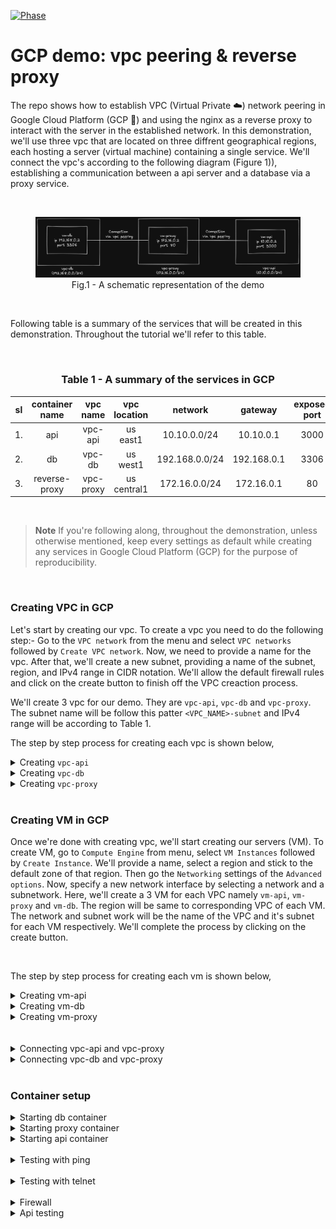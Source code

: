 [![Phase](https://img.shields.io/badge/version-1.0-green?style=flat-square&logo=#&logoColor=white)](#)

# GCP demo: vpc peering & reverse proxy

The repo shows how to establish VPC (Virtual Private ☁️) network peering in Google Cloud Platform (GCP 🚀) and using the nginx as a reverse proxy to interact with the server in the established network. In this demonstration, we'll use three vpc that are located on three diffrent geographical regions, each hosting a server (virtual machine) containing a single service. We'll connect the vpc's according to the following diagram (Figure 1)), establishing a communication between a api server and a database via a proxy service.

<br/>
<figure><img src="./assets/diagram-001.png" alt="diagram-001.png"/>
<figcaption align = "center">Fig.1 - A schematic representation of the demo</figcaption></figure>
<br/>

Following table is a summary of the services that will be created in this demonstration. Throughout the tutorial we'll refer to this table.

<br/>
<h3 align="center"> Table 1 - A summary of the services in GCP</h3>

| sl  | container name | vpc name  | vpc location |    network     |   gateway   | exposed port |
| :-: | :------------: | :-------: | :----------: | :------------: | :---------: | :----------: |
| 1.  |      api       |  vpc-api  |   us east1   |  10.10.0.0/24  |  10.10.0.1  |     3000     |
| 2.  |       db       |  vpc-db   |   us west1   | 192.168.0.0/24 | 192.168.0.1 |     3306     |
| 3.  | reverse-proxy  | vpc-proxy | us central1  | 172.16.0.0/24  | 172.16.0.1  |      80      |

<br/>

> **Note**
> If you're following along, throughout the demonstration, unless otherwise mentioned, keep every settings as default while creating any services in Google Cloud Platform (GCP) for the purpose of reproducibility.

<br/>

### Creating VPC in GCP

Let's start by creating our vpc. To create a vpc you need to do the following step:- Go to the `VPC network` from the menu and select `VPC networks` followed by `Create VPC network`. Now, we need to provide a name for the vpc. After that, we'll create a new subnet, providing a name of the subnet, region, and IPv4 range in CIDR notation. We'll allow the default firewall rules and click on the create button to finish off the VPC creaction process.

We'll create 3 vpc for our demo. They are `vpc-api`, `vpc-db` and `vpc-proxy`. The subnet name will be follow this patter `<VPC_NAME>-subnet` and IPv4 range will be according to Table 1.

The step by step process for creating each vpc is shown below,

<details>
<summary>Creating <code>vpc-api</code></summary><br/>

<img src="./assets/vpc/vpc-image-001.png" alt="vpc-image-001.png"/>
<img src="./assets/vpc/vpc-image-002.png" alt="vpc-image-002.png"/>
<img src="./assets/vpc/vpc-image-003.png" alt="vpc-image-003.png"/>
<img src="./assets/vpc/vpc-image-004.png" alt="vpc-image-004.png"/>

</details>

<details>
<summary>Creating <code>vpc-db</code></summary><br/>
<img src="./assets/vpc/vpc-image-005.png" alt="vpc-image-005.png"/>
<img src="./assets/vpc/vpc-image-006.png" alt="vpc-image-006.png"/>
<img src="./assets/vpc/vpc-image-007.png" alt="vpc-image-007.png"/>
<img src="./assets/vpc/vpc-image-008.png" alt="vpc-image-008.png"/>

</details>

<details>
<summary>Creating <code>vpc-proxy</code></summary><br/>

<img src="./assets/vpc/vpc-image-009.png" alt="vpc-image-009.png"/>
<img src="./assets/vpc/vpc-image-010.png" alt="vpc-image-010.png"/>
<img src="./assets/vpc/vpc-image-011.png" alt="vpc-image-011.png"/>
<img src="./assets/vpc/vpc-image-012.png" alt="vpc-image-012.png"/>

</details>
<br/>

### Creating VM in GCP
Once we're done with creating vpc, we'll start creating our servers (VM). To create VM, go to `Compute Engine` from menu, select `VM Instances` followed by `Create Instance`. We'll provide a name, select a region and stick to the default zone of that region. Then go the `Networking` settings of the `Advanced options`. Now, specify a new network interface by selecting a network and a subnetwork. Here, we'll create a 3 VM for each VPC namely `vm-api`, `vm-proxy` and `vm-db`. The region will be same to corresponding VPC of each VM. The network and subnet work will be the name of the VPC and it's subnet for each VM respectively. We'll complete the process by clicking on the create button. 

<br/>

The step by step process for creating each vm is shown below,

<details>
<summary>Creating vm-api</summary><br/>

<img src="./assets/vm/vm-001.png" alt="vm-001.png"/>
<img src="./assets/vm/vm-002.png" alt="vm-002.png"/>
<img src="./assets/vm/vm-003.png" alt="vm-003.png"/>
<img src="./assets/vm/vm-004.png" alt="vm-004.png"/>
<img src="./assets/vm/vm-005.png" alt="vm-005.png"/>
<img src="./assets/vm/vm-006.png" alt="vm-006.png"/>

</details>

<details>
<summary>Creating vm-db</summary><br/>

<img src="./assets/vm/vm-007.png" alt="vm-007.png"/>
<img src="./assets/vm/vm-008.png" alt="vm-008.png"/>
<img src="./assets/vm/vm-009.png" alt="vm-009.png"/>
<img src="./assets/vm/vm-010.png" alt="vm-010.png"/>
<img src="./assets/vm/vm-011.png" alt="vm-011.png"/>
<img src="./assets/vm/vm-012.png" alt="vm-012.png"/>
<img src="./assets/vm/vm-013.png" alt="vm-013.png"/>

</details>

<details>
<summary>Creating vm-proxy</summary><br/>

<img src="./assets/vm/vm-014.png" alt="vm-014.png"/>
<img src="./assets/vm/vm-015.png" alt="vm-015.png"/>
<img src="./assets/vm/vm-016.png" alt="vm-016.png"/>
<img src="./assets/vm/vm-017.png" alt="vm-017.png"/>
<img src="./assets/vm/vm-018.png" alt="vm-018.png"/>
<img src="./assets/vm/vm-019.png" alt="vm-019.png"/>
<img src="./assets/vm/vm-020.png" alt="vm-020.png"/>

</details>

<br/>

<!-- <img src="./assets/peering/peering-001.png" alt="peering-001.png"/> -->



<br/>

<details>
<summary>Connecting vpc-api and vpc-proxy</summary><br/>

<img src="./assets/peering/peering-002.png" alt="peering-002.png"/>
<img src="./assets/peering/peering-003.png" alt="peering-003.png"/>
<img src="./assets/peering/peering-004.png" alt="peering-004.png"/>
<img src="./assets/peering/peering-005.png" alt="peering-005.png"/>

</details>

<details>
<summary>Connecting vpc-db and vpc-proxy</summary><br/>

<img src="./assets/peering/peering-006.png" alt="peering-006.png"/>
<img src="./assets/peering/peering-007.png" alt="peering-007.png"/>
<img src="./assets/peering/peering-008.png" alt="peering-008.png"/>

</details>

<br/>

### Container setup

<details>
<summary>Starting db container</summary><br/>

<img src="./assets/container-setup/vm-db/container-db-001.png" alt="container-db-001.png"/>
<img src="./assets/container-setup/vm-db/container-db-002.png" alt="container-db-002.png"/>
<img src="./assets/container-setup/vm-db/container-db-003.png" alt="container-db-003.png"/>
<img src="./assets/container-setup/vm-db/container-db-004.png" alt="container-db-004.png"/>
<img src="./assets/container-setup/vm-db/container-db-005.png" alt="container-db-005.png"/>
<img src="./assets/container-setup/vm-db/container-db-006.png" alt="container-db-006.png"/>
<img src="./assets/container-setup/vm-db/container-db-007.png" alt="container-db-007.png"/>

</details>

<details>
<summary>Starting proxy container</summary><br/>

<img src="./assets/container-setup/vm-proxy/container-proxy-001.png" alt="container-proxy-001.png"/>
<img src="./assets/container-setup/vm-proxy/container-proxy-002.png" alt="container-proxy-002.png"/>
<img src="./assets/container-setup/vm-proxy/container-proxy-003.png" alt="container-proxy-003.png"/>
<img src="./assets/container-setup/vm-proxy/container-proxy-004.png" alt="container-proxy-004.png"/>
<img src="./assets/container-setup/vm-proxy/container-proxy-005.png" alt="container-proxy-005.png"/>
<img src="./assets/container-setup/vm-proxy/container-proxy-006.png" alt="container-proxy-006.png"/>

</details>

<details>
<summary>Starting api container</summary><br/>

<img src="./assets/container-setup/vm-api/container-api-001.png" alt="container-api-001.png"/>
<img src="./assets/container-setup/vm-api/container-api-002.png" alt="container-api-002.png"/>
<img src="./assets/container-setup/vm-api/container-api-003.png" alt="container-api-003.png"/>
<img src="./assets/container-setup/vm-api/container-api-004.png" alt="container-api-004.png"/>
<img src="./assets/container-setup/vm-api/container-api-005.png" alt="container-api-005.png"/>
<img src="./assets/container-setup/vm-api/container-api-006.png" alt="container-api-006.png"/>

</details>

<br/>

<details>
<summary>Testing with ping</summary><br/>

<img src="./assets/ping/ping-test-001.png" alt="ping-test-001.png"/>
<img src="./assets/ping/ping-test-002.png" alt="ping-test-002.png"/>
<img src="./assets/ping/ping-test-003.png" alt="ping-test-003.png"/>
<img src="./assets/ping/ping-test-004.png" alt="ping-test-004.png"/>

</details>

<br/>

<details>
<summary>Testing with telnet</summary><br/>

<img src="./assets/telnet/telnet-test-001.png" alt="telnet-test-001.png"/>
<img src="./assets/telnet/telnet-test-002.png" alt="telnet-test-002.png"/>
<img src="./assets/telnet/telnet-test-003.png" alt="telnet-test-003.png"/>
<img src="./assets/telnet/telnet-test-004.png" alt="telnet-test-004.png"/>
<img src="./assets/telnet/telnet-test-005.png" alt="telnet-test-005.png"/>
<img src="./assets/telnet/telnet-test-006.png" alt="telnet-test-006.png"/>

</details>

<br/>

<details>
<summary>Firewall</summary><br/>

<img src="./assets/firewall/allow-3306/allow-3306-001.png" alt="allow-3306-001.png"/>
<img src="./assets/firewall/allow-3306/allow-3306-002.png" alt="allow-3306-002.png"/>
<img src="./assets/firewall/allow-3306/allow-3306-003.png" alt="allow-3306-003.png"/>
<img src="./assets/firewall/allow-80/allow-80-001.png" alt="allow-80-001.png"/>
<img src="./assets/firewall/allow-80/allow-80-002.png" alt="allow-80-002.png"/>
<img src="./assets/firewall/allow-80/allow-80-003.png" alt="allow-80-003.png"/>

</details>

<details>
<summary>Api testing</summary><br/>

<img src="./assets/testing-api/api-testing-001.png" alt="api-testing-001.png"/>
<img src="./assets/testing-api/api-testing-002.png" alt="api-testing-002.png"/>
<img src="./assets/testing-api/api-testing-003.png" alt="api-testing-003.png"/>
<img src="./assets/testing-api/api-testing-004.png" alt="api-testing-004.png"/>
<img src="./assets/testing-api/api-testing-005.png" alt="api-testing-005.png"/>
<img src="./assets/testing-api/api-testing-006.png" alt="api-testing-006.png"/>

</details>

<br/>

<!-- to create VPC peering

- documented on pic

to create a firewall rule

create firewall rule ->

allow-proxy-to-db-on-tpc-3306
allow-api-to-proxy-tcp-80 -->
